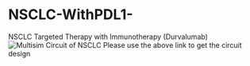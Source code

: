 # NSCLC-WithPDL1-
NSCLC Targeted Therapy with Immunotherapy (Durvalumab)
![Multisim Circuit of NSCLC](https://github.com/PranabeshTAMU/NSCLC-WithPDL1-/assets/144166072/c856d72d-15fa-43da-b9b8-36378f156003)
Please use the above link to get the circuit design
